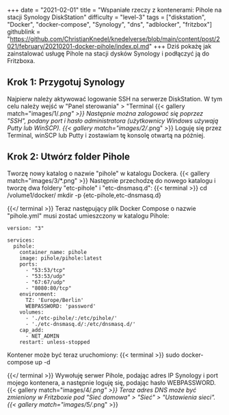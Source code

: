 +++
date = "2021-02-01"
title = "Wspaniałe rzeczy z kontenerami: Pihole na stacji Synology DiskStation"
difficulty = "level-3"
tags = ["diskstation", "Docker", "docker-compose", "Synology", "dns", "adblocker", "fritzbox"]
githublink = "https://github.com/ChristianKnedel/knedelverse/blob/main/content/post/2021/february/20210201-docker-pihole/index.pl.md"
+++
Dziś pokażę jak zainstalować usługę Pihole na stacji dysków Synology i podłączyć ją do Fritzboxa.
## Krok 1: Przygotuj Synology
Najpierw należy aktywować logowanie SSH na serwerze DiskStation. W tym celu należy wejść w "Panel sterowania" > "Terminal
{{< gallery match="images/1/*.png" >}}
Następnie można zalogować się poprzez "SSH", podany port i hasło administratora (użytkownicy Windows używają Putty lub WinSCP).
{{< gallery match="images/2/*.png" >}}
Loguję się przez Terminal, winSCP lub Putty i zostawiam tę konsolę otwartą na później.
## Krok 2: Utwórz folder Pihole
Tworzę nowy katalog o nazwie "pihole" w katalogu Dockera.
{{< gallery match="images/3/*.png" >}}
Następnie przechodzę do nowego katalogu i tworzę dwa foldery "etc-pihole" i "etc-dnsmasq.d":
{{< terminal >}}
cd /volume1/docker/
mkdir -p {etc-pihole,etc-dnsmasq.d}

{{</ terminal >}}
Teraz następujący plik Docker Compose o nazwie "pihole.yml" musi zostać umieszczony w katalogu Pihole:
```
version: "3"

services:
  pihole:
    container_name: pihole
    image: pihole/pihole:latest
    ports:
      - "53:53/tcp"
      - "53:53/udp"
      - "67:67/udp"
      - "8080:80/tcp"
    environment:
      TZ: 'Europe/Berlin'
      WEBPASSWORD: 'password'
    volumes:
      - './etc-pihole/:/etc/pihole/'
      - './etc-dnsmasq.d/:/etc/dnsmasq.d/'
    cap_add:
      - NET_ADMIN
    restart: unless-stopped

```
Kontener może być teraz uruchomiony:
{{< terminal >}}
sudo docker-compose up -d

{{</ terminal >}}
Wywołuję serwer Pihole, podając adres IP Synology i port mojego kontenera, a następnie loguję się, podając hasło WEBPASSWORD.
{{< gallery match="images/4/*.png" >}}
Teraz adres DNS może być zmieniony w Fritzboxie pod "Sieć domowa" > "Sieć" > "Ustawienia sieci".
{{< gallery match="images/5/*.png" >}}